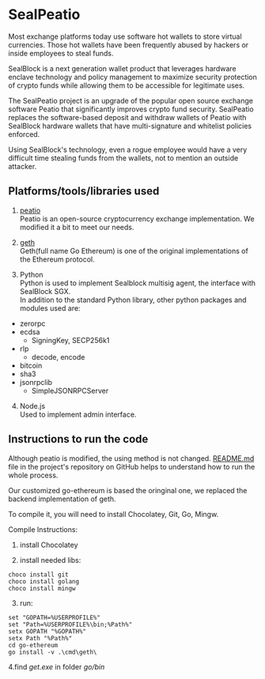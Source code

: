 # SealPeatio

Most exchange platforms today use software hot wallets to store virtual currencies. Those hot wallets have been frequently abused by hackers or inside employees to steal funds.

SealBlock is a next generation wallet product that leverages hardware enclave technology and policy management to maximize security protection of crypto funds while allowing them to be accessible for legitimate uses.

The SealPeatio project is an upgrade of the popular open source exchange software Peatio that significantly improves crypto fund security. SealPeatio replaces the software-based deposit and withdraw wallets of Peatio with SealBlock hardware wallets that have multi-signature and whitelist policies enforced.

Using SealBlock's technology, even a rogue employee would have a very difficult time stealing funds from the wallets, not to mention an outside attacker.

## Platforms/tools/libraries used

1. [peatio](https://github.com/InfraexDev/peatio "peatio")  
Peatio is an open-source cryptocurrency exchange implementation. We modified it a bit to meet our needs.

2. [geth](https://geth.ethereum.org/ "geth")  
Geth(full name Go Ethereum) is one of the original implementations of the Ethereum protocol.

3. Python  
Python is used to implement Sealblock multisig agent, the interface with SealBlock SGX.  
In addition to the standard Python library, other python packages and modules used are:  
  * zerorpc
  * ecdsa
    * SigningKey, SECP256k1
  * rlp
    * decode, encode
  * bitcoin
  * sha3
  * jsonrpclib
    * SimpleJSONRPCServer

4. Node.js  
Used to implement admin interface.

## Instructions to run the code

Although peatio is modified, the using method is not changed. [README.md](https://github.com/InfraexDev/peatio/blob/stable/README.md "README.md") file in the project's repository on GitHub helps to understand how to run the whole process.

Our customized go-ethereum is based the oringinal one, we replaced the backend implementation of geth.

To compile it, you will need to install Chocolatey, Git, Go, Mingw.

Compile Instructions:

1. install Chocolatey

2. install needed libs:

 ```
 choco install git
 choco install golang
 choco install mingw
 ```

3. run:

 ```
 set "GOPATH=%USERPROFILE%"
 set "Path=%USERPROFILE%\bin;%Path%"
 setx GOPATH "%GOPATH%"
 setx Path "%Path%"
 cd go-ethereum
 go install -v .\cmd\geth\
 ```

4.find *get.exe* in folder *go/bin*

